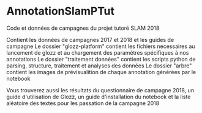 # AnnotationSlamPTut
Code et données de campagnes du projet tutoré SLAM 2018

Contient les données de campagnes 2017 et 2018 et les guides de campagne
Le dossier "glozz-platform" contient les fichiers necessaires au lancement de glozz et au chargement des paramètres spécifiques à nos annotations
Le dossier "traitement données" contient les scripts python de parsing, structure, traitement et analyses des données
Le dossier "arbre" contient les images de prévisualition de chaque annotation générées par le notebook

Vous trouverez aussi les résultats du questionnaire de campagne 2018, un guide d'utilisation de Glozz, un guide d'installation du notebook et la liste aléatoire des textes pour les passation de la campagne 2018